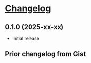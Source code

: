 # [Changelog](https://keepachangelog.com)

## 0.1.0 (2025-xx-xx)

- Initial release

## Prior changelog from Gist

